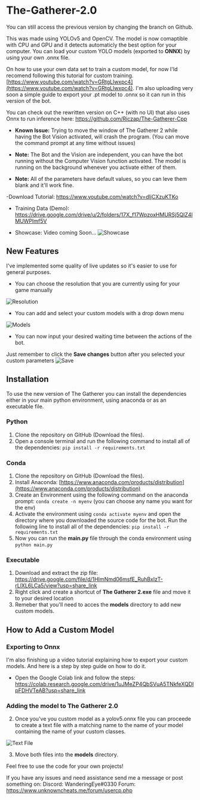 
# The-Gatherer-2.0
You can still access the previous version by changing the branch on Github.

This was made using YOLOv5 and OpenCV. The model is now comaptible with CPU and GPU and it detects automaticly the best option for your computer. You can load your custom YOLO models (exported to **ONNX**) by using your own .onnx file.

On how to use your own data set to train a custom model, for now I'ld recomend following this tutorial for custom training. [https://www.youtube.com/watch?v=GRtgLlwxpc4](https://www.youtube.com/watch?v=GRtgLlwxpc4). I'm also uploading very soon a simple guide to export your .pt model to .onnx so it can run in this version of the bot.

You can check out the rewritten version on C++ (with no UI) that also uses Onnx to run inference here: https://github.com/Riczap/The-Gatherer-Cpp

- **Known Issue:** Trying to move the window of The Gatherer 2 while having the Bot Vision activated, will crash the program. (You can move the command prompt at any time without issues)

 - **Note:** The Bot and the Vision are independent, you can have the bot running without the Computer Vision function activated. The model is running on the background whenever you activate either of them.
 
 - **Note:** All of the parameters have default values, so you can leve them blank and it'll work fine.

-Download Tutorial: https://www.youtube.com/watch?v=dljCXzuKTKo

- Training Data (Demo): https://drive.google.com/drive/u/2/folders/17X_f17WpzoxHMURSj5QIZ4lMUWPImf5V

- Showcase: Video coming Soon...
![Showcase](https://user-images.githubusercontent.com/77018982/230541525-271eea09-be75-47e8-be8f-6c8bb133668a.PNG)

## New Features
I've implemented some quality of live updates so it's easier to use for general purposes.
- You can choose the resolution that you are currently using for your game manually

![Resolution](https://user-images.githubusercontent.com/77018982/230542772-f769a8ff-7da7-4b67-9fbb-f76bdfd8fa6f.PNG)
- You can add and select your custom models with a drop down menu

![Models](https://user-images.githubusercontent.com/77018982/230542819-248199e9-3c06-4323-b472-fce2487b5446.PNG)
- You can now input your desired waiting time between the actions of the bot.

Just remember to click the **Save changes** button after you selected your custom parameters
![Save](https://user-images.githubusercontent.com/77018982/230543242-8bdbd567-e4e6-493d-bb11-cf7b62abba1e.PNG)


## Installation
To use the new version of The Gatherer you can install the dependencies either in your main python environment, using anaconda or as an executable file.
### Python
 1. Clone the repository on GitHub (Download the files).
 2. Open a console terminal and run the following command to install all of the dependencies: `pip install -r requirements.txt`
### Conda
 1. Clone the repository on GitHub (Download the files).
 2. Install Anaconda: [https://www.anaconda.com/products/distribution](https://www.anaconda.com/products/distribution)
 3. Create an Environment using the following command on the anaconda prompt: `conda create -n myenv` (you can choose any name you want for the env)
 4. Activate the environment using `conda activate myenv` and open the directory where you downloaded the source code for the bot. Run the following line to install all of the dependencies: `pip install -r requirements.txt`
 5. Now you can run the **main.py** file through the conda environment using `python main.py`
### Executable
 1. Download and extract the zip file: https://drive.google.com/file/d/1HImNmd06msfE_RuhBxIzT-rLlXL6LCa5/view?usp=share_link
 2. Right click and create a shortcut of **The Gatherer 2.exe** file and move it to your desired location
 3. Remeber that you'll need to acces the **models** directory to add new custom models.

## How to Add a Custom Model
### Exporting to Onnx
 I'm also finishing up a video tutorial explaining how to export your custom models. And here is a step by step guide on how to do it.
- Open the Google Colab link and follow the steps: https://colab.research.google.com/drive/1uJMeZP4QbSVuA5TNkfeXQDIpFDHVTeAB?usp=share_link
 ### Adding the model to The Gatherer 2.0
 2. Once you've you custom model as a yolov5.onnx file you can proceede to create a text file with a matching name to the name of your model containing the name of your custom classes.
 
 ![Text File](https://user-images.githubusercontent.com/77018982/230546123-b4ef79b7-b65a-42ce-be44-0ad4ee847e22.PNG)
 
 3. Move both files into the **models** directory.

Feel free to use the code for your own projects!

If you have any issues and need assistance send me a message or post something on:
Discord: WanderingEye#0330
Forum: https://www.unknowncheats.me/forum/usercp.php

